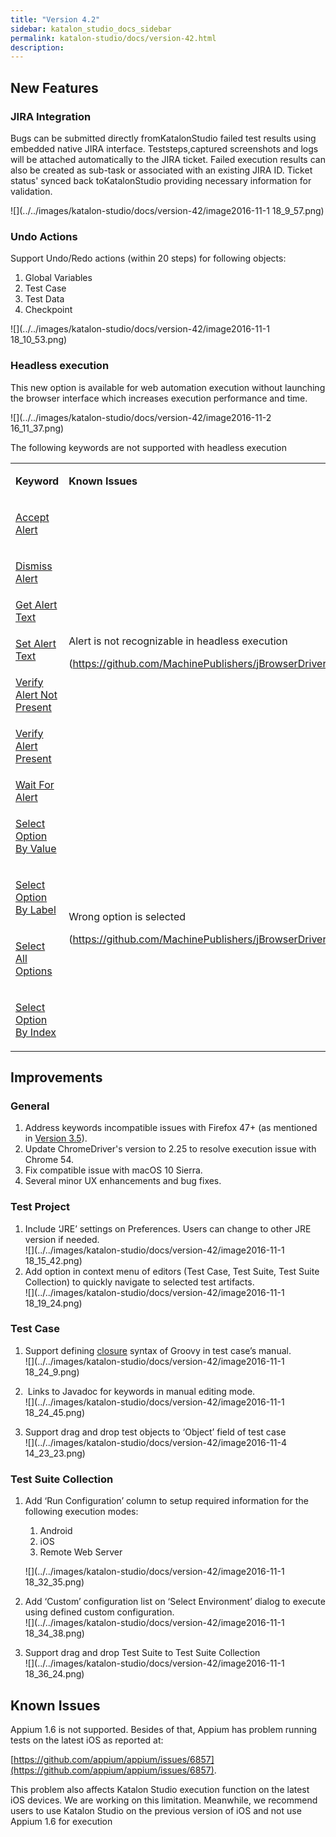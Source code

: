 ```yaml
---
title: "Version 4.2" 
sidebar: katalon_studio_docs_sidebar
permalink: katalon-studio/docs/version-42.html 
description: 
---
```

New Features
------------

### JIRA Integration

Bugs can be submitted directly fromKatalonStudio failed test results using embedded native JIRA interface. Teststeps,captured screenshots and logs will be attached automatically to the JIRA ticket. Failed execution results can also be created as sub-task or associated with an existing JIRA ID. Ticket status' synced back toKatalonStudio providing necessary information for validation.  

![](../../images/katalon-studio/docs/version-42/image2016-11-1 18_9_57.png)

### Undo Actions

Support Undo/Redo actions (within 20 steps) for following objects:

1.  Global Variables
2.  Test Case
3.  Test Data
4.  Checkpoint

![](../../images/katalon-studio/docs/version-42/image2016-11-1 18_10_53.png)  
  

### Headless execution

This new option is available for web automation execution without launching the browser interface which increases execution performance and time.

![](../../images/katalon-studio/docs/version-42/image2016-11-2 16_11_37.png)

The following keywords are not supported with headless execution

<table class="" style="table-layout: fixed;"><colgroup class="" style=""><col class="" style=""><col class="" style=""><col class="" style=""></colgroup><tbody class="" style=""><tr class="" style=""><td style="" class=""><p class="" style=""><strong class="" style="">Keyword</strong></p></td><td style="" class=""><p class="" style=""><strong class="" style="">Known Issues</strong></p></td><td style="" class=""><p class="" style=""><strong class="" style="">Impact</strong></p></td></tr><tr class="" style=""><td class="" style=""><p class="" style=""><a class="" href="http://docs.katalon.com/display/KD/%5BWebUI%5D+Accept+Alert" rel="nofollow" style="">Accept Alert</a></p></td><td rowspan="7" class="" style=""><p class="" style="">Alert is not recognizable in headless execution</p><p class="" style="">(<a class="" href="https://github.com/MachinePublishers/jBrowserDriver/issues/147" rel="nofollow" style="">https://github.com/MachinePublishers/jBrowserDriver/issues/147</a>)</p></td><td rowspan="7" class="" style=""><p class="" style="">Alert keywords can’t be used for verification</p></td></tr><tr class="" style=""><td class="" style=""><p class="" style=""><a class="" href="http://docs.katalon.com/display/KD/%5BWebUI%5D+Dismiss+Alert" rel="nofollow" style="">Dismiss Alert</a></p></td></tr><tr class="" style=""><td colspan="1" class="" style=""><a class="" href="http://docs.katalon.com/display/KD/%5BWebUI%5D+Get+Alert+Text" rel="nofollow" style="">Get Alert Text</a></td></tr><tr class="" style=""><td class="" style=""><p class="" style=""><a class="" href="http://docs.katalon.com/display/KD/%5BWebUI%5D+Set+Alert+Text" rel="nofollow" style="">Set Alert Text</a></p></td></tr><tr class="" style=""><td colspan="1" class="" style=""><a class="" href="http://docs.katalon.com/display/KD/%5BWebUI%5D+Verify+Alert+Not+Present" rel="nofollow" style="">Verify Alert Not Present</a></td></tr><tr class="" style=""><td class="" style=""><p class="" style=""><a class="" href="http://docs.katalon.com/display/KD/%5BWebUI%5D+Verify+Alert+Present" rel="nofollow" style="">Verify Alert Present</a></p></td></tr><tr class="" style=""><td colspan="1" class="" style=""><a class="" href="http://docs.katalon.com/display/KD/%5BWebUI%5D+Wait+For+Alert" rel="nofollow" style="">Wait For Alert</a></td></tr><tr class="" style=""><td class="" style=""><p class="" style=""><a class="" href="http://docs.katalon.com/display/KD/%5BWebUI%5D+Select+Option+By+Value" rel="nofollow" style="">Select Option By Value</a></p></td><td rowspan="4" class="" style=""><p class="" style="">Wrong option is selected</p><p class="" style="">(<a class="" href="https://github.com/MachinePublishers/jBrowserDriver/issues/148" rel="nofollow" style="">https://github.com/MachinePublishers/jBrowserDriver/issues/148</a>)</p></td><td rowspan="4" class="" style=""><p class="" style="">Options could not be selected as expected</p></td></tr><tr class="" style=""><td class="" style=""><p class="" style=""><a class="" href="http://docs.katalon.com/display/KD/%5BWebUI%5D+Select+Option+By+Label" rel="nofollow" style="">Select Option By Label</a></p></td></tr><tr class="" style=""><td class="" style=""><p class="" style=""><a class="" href="http://docs.katalon.com/display/KD/%5BWebUI%5D+Select+All+Option" rel="nofollow" style="">Select All Options</a></p></td></tr><tr class="" style=""><td class="" style=""><p class="" style=""><a class="" href="http://docs.katalon.com/display/KD/%5BWebUI%5D+Select+Option+By+Index" rel="nofollow" style="">Select Option By Index</a></p></td></tr></tbody></table>

Improvements
------------

### General

1.  Address keywords incompatible issues with Firefox 47+ (as mentioned in [Version 3.5](/display/KD/Version+3.5)).
2.  Update ChromeDriver's version to 2.25 to resolve execution issue with Chrome 54.
3.  Fix compatible issue with macOS 10 Sierra. 
4.  Several minor UX enhancements and bug fixes.   
      
    

### Test Project

1.  Include ‘JRE’ settings on Preferences. Users can change to other JRE version if needed.  
    ![](../../images/katalon-studio/docs/version-42/image2016-11-1 18_15_42.png)
2.  Add option in context menu of editors (Test Case, Test Suite, Test Suite Collection) to quickly navigate to selected test artifacts.  
    ![](../../images/katalon-studio/docs/version-42/image2016-11-1 18_19_24.png)  
      
    

### Test Case

1.  Support defining [closure](http://groovy-lang.org/closures.html) syntax of Groovy in test case’s manual.  
    ![](../../images/katalon-studio/docs/version-42/image2016-11-1 18_24_9.png)  
      
    
2.   Links to Javadoc for keywords in manual editing mode.   
    ![](../../images/katalon-studio/docs/version-42/image2016-11-1 18_24_45.png)  
      
    
3.  Support drag and drop test objects to ‘Object’ field of test case  
    ![](../../images/katalon-studio/docs/version-42/image2016-11-4 14_23_23.png)  
      
    

### Test Suite Collection

1.  Add ‘Run Configuration’ column to setup required information for the following execution modes:
    
    1.  Android
    2.  iOS
    3.  Remote Web Server
    
    ![](../../images/katalon-studio/docs/version-42/image2016-11-1 18_32_35.png)  
      
    
2.  Add ‘Custom’ configuration list on ‘Select Environment’ dialog to execute using defined custom configuration.  
    ![](../../images/katalon-studio/docs/version-42/image2016-11-1 18_34_38.png)  
      
    
3.  Support drag and drop Test Suite to Test Suite Collection  
    ![](../../images/katalon-studio/docs/version-42/image2016-11-1 18_36_24.png)

Known Issues
------------

Appium 1.6 is not supported. Besides of that, Appium has problem running tests on the latest iOS as reported at: 

[https://github.com/appium/appium/issues/6857](https://github.com/appium/appium/issues/6857).

This problem also affects Katalon Studio execution function on the latest iOS devices. We are working on this limitation. Meanwhile, we recommend users to use Katalon Studio on the previous version of iOS and not use Appium 1.6 for execution